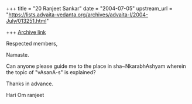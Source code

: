 +++
title = "20 Ranjeet Sankar"
date = "2004-07-05"
upstream_url = "https://lists.advaita-vedanta.org/archives/advaita-l/2004-July/013251.html"

+++
[Archive link](https://lists.advaita-vedanta.org/archives/advaita-l/2004-July/013251.html)

Respected members,

Namaste.

Can anyone please guide me to the place in sha~NkarabhAshyam wherein the topic of "vAsanA-s" is explained?

Thanks in advance.

Hari Om
ranjeet

